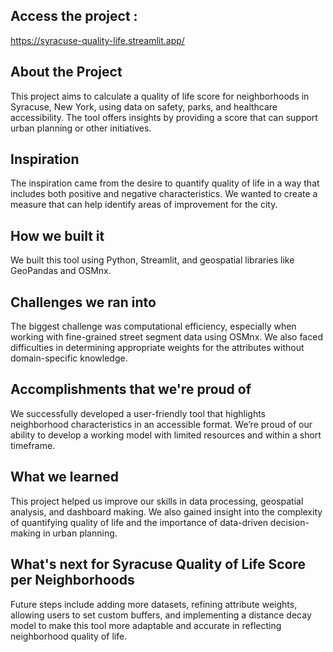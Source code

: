 ## Access the project : 
https://syracuse-quality-life.streamlit.app/

## About the Project
This project aims to calculate a quality of life score for neighborhoods in Syracuse, New York, using data on safety, parks, and healthcare accessibility. The tool offers insights by providing a score that can support urban planning or other initiatives.

## Inspiration
The inspiration came from the desire to quantify quality of life in a way that includes both positive and negative characteristics. We wanted to create a measure that can help identify areas of improvement for the city.

## How we built it
We built this tool using Python, Streamlit, and geospatial libraries like GeoPandas and OSMnx.

## Challenges we ran into
The biggest challenge was computational efficiency, especially when working with fine-grained street segment data using OSMnx. We also faced difficulties in determining appropriate weights for the attributes without domain-specific knowledge.

## Accomplishments that we're proud of
We successfully developed a user-friendly tool that highlights neighborhood characteristics in an accessible format. We’re proud of our ability to develop a working model with limited resources and within a short timeframe.

## What we learned
This project helped us improve our skills in data processing, geospatial analysis, and dashboard making. We also gained insight into the complexity of quantifying quality of life and the importance of data-driven decision-making in urban planning.

## What's next for Syracuse Quality of Life Score per Neighborhoods
Future steps include adding more datasets, refining attribute weights, allowing users to set custom buffers, and implementing a distance decay model to make this tool more adaptable and accurate in reflecting neighborhood quality of life.
